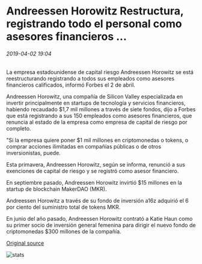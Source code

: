 # Andreessen Horowitz Restructura, registrando todo el personal como asesores financieros ...

###### 2019-04-02 19:04

La empresa estadounidense de capital riesgo Andreessen Horowitz se está reestructurando registrando a todos sus empleados como asesores financieros calificados, informó Forbes el 2 de abril.

Andreessen Horowitz, una compañía de Silicon Valley especializada en invertir principalmente en startups de tecnología y servicios financieros, habiendo recaudado $1,7 mil millones a través de siete fondos, dijo a Forbes que está registrando a sus 150 empleados como asesores financieros, que renuncia al estado de la empresa como empresa de capital de riesgo por completo.

"Si la empresa quiere poner $1 mil millones en criptomonedas o tokens, o comprar acciones ilimitadas en compañías públicas o de otros inversionistas, puede.

Esta primavera, Andreessen Horowitz, según se informa, renunció a sus exenciones de capital de riesgo y se registró como asesor financiero.

En septiembre pasado, Andreessen Horowitz invirtió $15 millones en la startup de blockchain MakerDAO (MKR).

Andreessen Horowitz a través de su fondo de inversión a16z adquirió el 6 por ciento del suministro total de tokens MKR.

En junio del año pasado, Andreessen Horowitz contrató a Katie Haun como su primer socio de inversión general femenina para dirigir el nuevo fondo de criptomonedas $300 millones de la compañía.

[Original source](https://cointelegraph.com/news/andreessen-horowitz-restructures-registering-entire-staff-as-financial-advisors)

![stats](https://c.statcounter.com/11760860/0/a89fa40b/1/ "stats")
